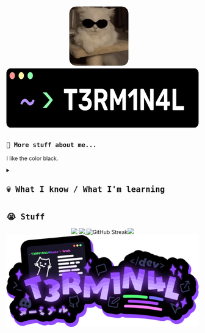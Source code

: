 


# <p align="center"><img src="./cat.webp" height="155vh"/>&nbsp;&nbsp;&nbsp;<img src="./namecard.png" height="155vh"/></p>


### <samp> 🫤 More stuff about me...</samp>
I like the color black.
<details>
<summary><h2><samp> 💀 What I know / What I'm learning</samp></h2></summary>
<p  align="center">
<a  href="">
<img  src="https://skillicons.dev/icons?i=html,js,css,stackoverflow,py,powershell,nodejs,linux,md,jquery,gmail,github,git,codepen,cpp,discord,netlify,notion,pr,svg,vscode,wasm,windows,ps,arch,blender,bash,bun,figma,gitlab,npm,raspberrypi,replit,sass,ts&theme=dark&perline=10"/>
</a>
</p>
</details>


<h2><samp> 😭 Stuff</samp></h2>
<p align="center"> 
  <img  src="https://github-readme-stats.vercel.app/api?username=T3M1N4L&show_icons=true&title_color=a057fe&text_color=e6edf3&icon_color=54deab&bg_color=000000ff&hide_border=true&border_radius=15&rank_icon=github" height="190vh"/>
 <a href="https://discord.com/users/861917446750863402">
  <img src="https://lanyard.kyrie25.dev/api/861917446750863402?bg=000000&animatedDecoration=true&hideTimestamp=false&showDisplayName=true&idleMessage=%3C%2Fbeing%20lazy%3E...&theme=dark&imgStyle=square&clanbg=242424&hideProfile=false&hideDiscrim=false&waveColor=8426ff&waveSpotifyColor=52EF89-light&gradient=a057fe-6755B4-6755B4&hideBadges=false&showBanner=animated&bannerFilter=brightness(0.8)%20blur(2px)" height="190vh"/>
</a>  
    <img src="https://streak-stats.demolab.com?user=T3M1N4L&theme=midnight-purple&hide_border=true&border_radius=15&background=000000&stroke=8518EB" alt="GitHub Streak" width="420vh"/><img src="https://count.getloli.com/@T3RM1N4L?name=T3RM1N4L&theme=moebooru&padding=7&offset=0&scale=1&pixelated=1&darkmode=1" width="420vh"/>
  <br>
 <img src="./vtuber/vtuber-mid.png" height="240vh"/>
</p>

